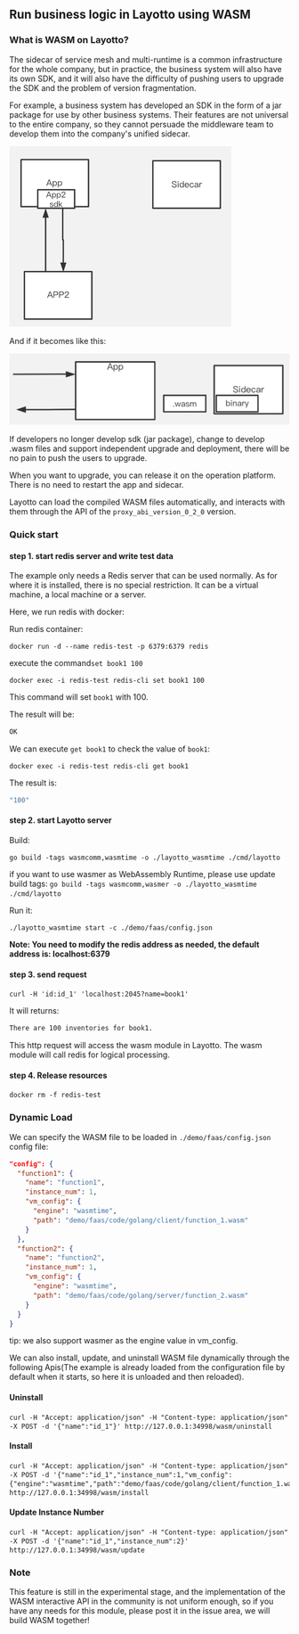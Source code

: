 ## Run business logic in Layotto using WASM

### What is WASM on Layotto?
The sidecar of service mesh and multi-runtime is a common infrastructure for the whole company, but in practice, the business system will also have its own SDK, and it will also have the difficulty of pushing users to upgrade the SDK and the problem of version fragmentation.

For example, a business system has developed an SDK in the form of a jar package for use by other business systems. Their features are not universal to the entire company, so they cannot persuade the middleware team to develop them into the company's unified sidecar.

![img_1.png](../../../img/wasm/img_1.png)

And if it becomes like this:

![img.png](../../../img/wasm/img.png)

If developers no longer develop sdk (jar package), change to develop .wasm files and support independent upgrade and deployment, there will be no pain to push the users to upgrade.

When you want to upgrade, you can release it on the operation platform. There is no need to restart the app and sidecar.

Layotto can load the compiled WASM files automatically, and interacts with them through the API of the `proxy_abi_version_0_2_0` version.

### Quick start

#### step 1. start redis server and write test data

The example only needs a Redis server that can be used normally. As for where it is installed, there is no special restriction. It can be a virtual machine, a local machine or a server.

Here, we run redis with docker:

Run redis container:

```shell
docker run -d --name redis-test -p 6379:6379 redis
```

execute the command`set book1 100`

```shell
docker exec -i redis-test redis-cli set book1 100
```

This command will set `book1` with 100.

The result will be:

```bash
OK
```

We can execute `get book1` to check the value of `book1`:

```shell
docker exec -i redis-test redis-cli get book1
```

The result is:

```bash
"100"
```

#### step 2. start Layotto server
Build:

```shell @if.not.exist layotto_wasmtime
go build -tags wasmcomm,wasmtime -o ./layotto_wasmtime ./cmd/layotto
```

if you want to use wasmer as WebAssembly Runtime, please use update build tags: `go build -tags wasmcomm,wasmer -o ./layotto_wasmtime ./cmd/layotto`

Run it:

```shell @background
./layotto_wasmtime start -c ./demo/faas/config.json
```

**Note: You need to modify the redis address as needed, the default address is: localhost:6379**

#### step 3. send request

```shell
curl -H 'id:id_1' 'localhost:2045?name=book1'
```

It will returns:

```bash
There are 100 inventories for book1.
```


This http request will access the wasm module in Layotto. The wasm module will call redis for logical processing.

#### step 4. Release resources

```shell
docker rm -f redis-test
```

### Dynamic Load

We can specify the WASM file to be loaded in `./demo/faas/config.json` config file:

```json
"config": {
  "function1": {
    "name": "function1",
    "instance_num": 1,
    "vm_config": {
      "engine": "wasmtime",
      "path": "demo/faas/code/golang/client/function_1.wasm"
    }
  },
  "function2": {
    "name": "function2",
    "instance_num": 1,
    "vm_config": {
      "engine": "wasmtime",
      "path": "demo/faas/code/golang/server/function_2.wasm"
    }
  }
}
```
tip: we also support wasmer as the engine value in vm_config.

We can also install, update, and uninstall WASM file dynamically through the following Apis(The example is already loaded from the configuration file by default when it starts, so here it is unloaded and then reloaded).

#### Uninstall

```shell
curl -H "Accept: application/json" -H "Content-type: application/json" -X POST -d '{"name":"id_1"}' http://127.0.0.1:34998/wasm/uninstall
```

#### Install

```shell
curl -H "Accept: application/json" -H "Content-type: application/json" -X POST -d '{"name":"id_1","instance_num":1,"vm_config":{"engine":"wasmtime","path":"demo/faas/code/golang/client/function_1.wasm"}}' http://127.0.0.1:34998/wasm/install
```

#### Update Instance Number

```shell
curl -H "Accept: application/json" -H "Content-type: application/json" -X POST -d '{"name":"id_1","instance_num":2}' http://127.0.0.1:34998/wasm/update
```

### Note

This feature is still in the experimental stage, and the implementation of the WASM interactive API in the community is not uniform enough, so if you have any needs for this module, please post it in the issue area, we will build WASM together!